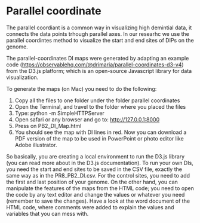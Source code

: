 # Parallel coordinate

The parallel coordiant is a common way in visualizing high demintial data, it connects the data points trhough parallel axes. In our researhc we use the parallel coordintes method to visualize the start and end sites of DIPs on the genome. 


The parallel-coordinates DI maps were generated by adapting an example code (https://observablehq.com/@drimaria/parallel-coordinates-d3-v4) from the D3.js platform; which is an open-source Javascript library for data visualization.

To generate the maps  (on Mac) you need to do the following:

1) Copy all the files to one folder under the folder parallel coordinates 
2) Open the Terminal, and travel to the folder where you placed the files
3) Type: python -m SimpleHTTPServer
4) Open safari or any browser and go to: http://127.0.0.1:8000
5) Press on PB2_DI_Map.html
6) You should see the map with DI lines in red. Now you can download a PDF version of the map to be used in PowerPoint or photo editor like Adobe illustrator. 

So basically, you are creating a local environment to run the D3.js library (you can read more about in the D3.js documentation). To run your own DIs, you need the start and end sites to be saved in the CSV file, exactly the same way as in the PR8_PB2_DI.csv. For the control sites, you need to add the first and last position of your genome. On the other hand, you can manipulate the features of the maps from the HTML code; you need to open the code by any text editor and change the values or whatever you need (remember to save the changes). Have a look at the word document of the HTML code, where comments were added to explain the values and variables that you can mess with.  




